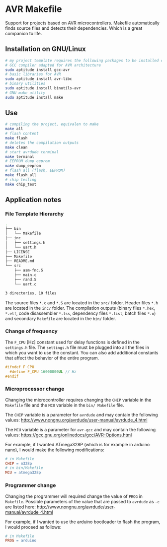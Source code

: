# AVR Makefile
Support for projects based on AVR microcontrollers. Makefile automatically finds source files and detects their dependencies. Which is a great companion to life.

## Installation on GNU/Linux
```bash
# my project template requires the following packages to be installed correctly:
# GCC compiler adapted for AVR architecture
sudo aptitude install gcc-avr
# basic libraries for AVR
sudo aptitude install avr-libc
# binary utilities
sudo aptitude install binutils-avr
# GNU make utility
sudo aptitude install make
```

## Use
```bash
# compiling the project, equivalen to make
make all
# flash content
make flash
# deletes the compilation outputs
make clean
# start avrdude terminal
make terminal
# EEPROM dump_eeprom
make dump_eeprom
# flash all (flash, EEPROM)
make flash_all
# chip testing
make chip_test
```

## Application notes
### File Template Hierarchy
```bash
.
├── bin
│   └── Makefile
├── inc
│   ├── settings.h
│   └── uart.h
├── LICENSE
├── Makefile
├── README.md
└── src
    ├── asm-fnc.S
    ├── main.c
    ├── rand.S
    └── uart.c

3 directories, 10 files
```
The source files `*.c` and `*.S` are located in the `src/` folder. Header files `*.h` are located in the `inc/` folder. The compilation outputs (binary files `*.hex`, `*.elf`, code disassembler `*.lss`, dependency files `*.list`, batch files `*.o`) and secondary `Makefile` are located in the `bin/` folder.


### Change of frequency
The `F_CPU` [Hz] constant used for delay functions is defined in the `settings.h` file. The `settings.h` file must be plugged into all the files in which you want to use the constant. You can also add additional constants that affect the behavior of the entire program.

```C
#ifndef F_CPU
  #define F_CPU 16000000UL // Hz
#endif
```

### Microprocessor change
Changing the microcontroller requires changing the `CHIP` variable in the` Makefile` file and the `MCU` variable in the `bin/ Makefile` file.

The `CHIP` variable is a parameter for `avrdude` and may contain the following values: http://www.nongnu.org/avrdude/user-manual/avrdude_4.html

The `MCU` variable is a parameter for `avr-gcc` and may contain the following values: https://gcc.gnu.org/onlinedocs/gcc/AVR-Options.html

For example, if I wanted ATmega328P (which is for example in arduino nano), I would make the following modifications:
```Makefile
# in Makefile
CHIP = m328p
# in bin/Makefile
MCU = atmega328p
```

### Programmer change
Changing the programmer will required change the value of `PROG` in` Makefile`. Possible parameters of the value that are passed to `avrdude` as `-c` are listed here: http://www.nongnu.org/avrdude/user-manual/avrdude_4.html

For example, if I wanted to use the arduino bootloader to flash the program, I would proceed as follows:
```Makefile
# in Makefile
PROG = arduino
```
